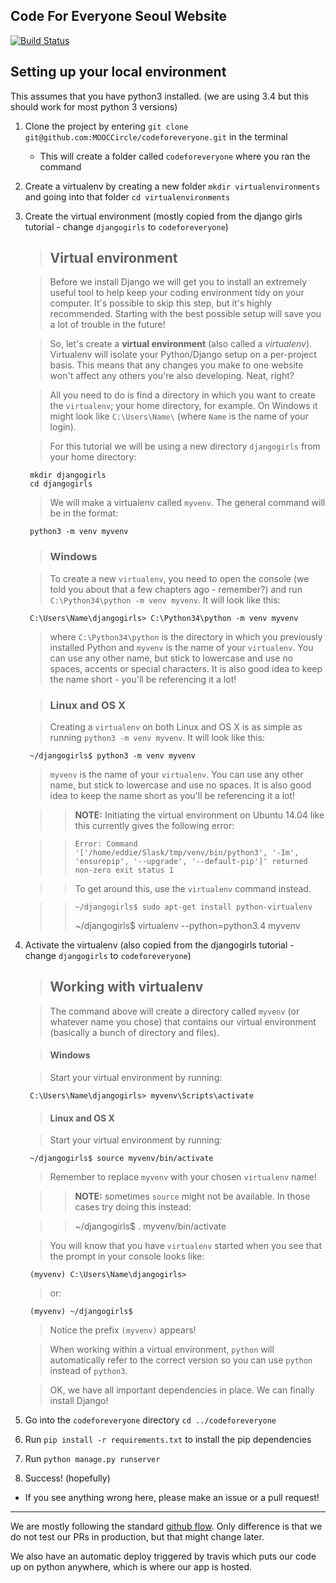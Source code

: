 Code For Everyone Seoul Website
---
[![Build Status](https://travis-ci.org/CodeforeveryoneSeoul/codeforeveryone.svg)](https://travis-ci.org/CodeforeveryoneSeoul/codeforeveryone)

Setting up your local environment
-----

This assumes that you have python3 installed. (we are using 3.4 but this should work for most python 3 versions)

1. Clone the project by entering `git clone git@github.com:MOOCCircle/codeforeveryone.git` in the terminal
    - This will create a folder called `codeforeveryone` where you ran the command

2. Create a virtualenv by creating a new folder `mkdir virtualenvironments` and going into that folder `cd virtualenvironments` 

3. Create the virtual environment (mostly copied from the django girls tutorial - change `djangogirls` to `codeforeveryone`)
    > ## Virtual environment

    > Before we install Django we will get you to install an extremely useful tool to help keep your coding environment tidy on your computer. It's possible to skip this step, but it's highly recommended. Starting with the best possible setup will save you a lot of trouble in the future!

    > So, let's create a **virtual environment** (also called a *virtualenv*). Virtualenv will isolate your Python/Django setup on a per-project basis. This means that any changes you make to one website won't affect any others you're also developing. Neat, right?

    > All you need to do is find a directory in which you want to create the `virtualenv`; your home directory, for example. On Windows it might look like `C:\Users\Name\` (where `Name` is the name of your login).

    > For this tutorial we will be using a new directory `djangogirls` from your home directory:

        mkdir djangogirls
        cd djangogirls

    > We will make a virtualenv called `myvenv`. The general command will be in the format:

        python3 -m venv myvenv

    > ### Windows

    > To create a new `virtualenv`, you need to open the console (we told you about that a few chapters ago - remember?) and run `C:\Python34\python -m venv myvenv`. It will look like this:

        C:\Users\Name\djangogirls> C:\Python34\python -m venv myvenv

    > where `C:\Python34\python` is the directory in which you previously installed Python and `myvenv` is the name of your `virtualenv`. You can use any other name, but stick to lowercase and use no spaces, accents or special characters. It is also good idea to keep the name short - you'll be referencing it a lot!

    > ### Linux and OS X

    > Creating a `virtualenv` on both Linux and OS X is as simple as running `python3 -m venv myvenv`.
    It will look like this:

        ~/djangogirls$ python3 -m venv myvenv

    > `myvenv` is the name of your `virtualenv`. You can use any other name, but stick to lowercase and use no spaces. It is also good idea to keep the name short as you'll be referencing it a lot!

    > > __NOTE:__ Initiating the virtual environment on Ubuntu 14.04 like this currently gives the following error:

    > >     Error: Command '['/home/eddie/Slask/tmp/venv/bin/python3', '-Im', 'ensurepip', '--upgrade', '--default-pip']' returned non-zero exit status 1

    > > To get around this, use the `virtualenv` command instead.

    > >     ~/djangogirls$ sudo apt-get install python-virtualenv
    > >    ~/djangogirls$ virtualenv --python=python3.4 myvenv

4. Activate the virtualenv (also copied from the djangogirls tutorial - change `djangogirls` to `codeforeveryone`)
    > ## Working with virtualenv

    > The command above will create a directory called `myvenv` (or whatever name you chose) that contains our virtual environment (basically a bunch of directory and files). 

    > #### Windows 

    > Start your virtual environment by running:

        C:\Users\Name\djangogirls> myvenv\Scripts\activate

    > #### Linux and OS X 

    > Start your virtual environment by running:

        ~/djangogirls$ source myvenv/bin/activate

    > Remember to replace `myvenv` with your chosen `virtualenv` name!

    > > __NOTE:__ sometimes `source` might not be available. In those cases try doing this instead:

    > >    ~/djangogirls$ . myvenv/bin/activate

    > You will know that you have `virtualenv` started when you see that the prompt in your console looks like:

        (myvenv) C:\Users\Name\djangogirls>

    > or:

        (myvenv) ~/djangogirls$

    > Notice the prefix `(myvenv)` appears!

    > When working within a virtual environment, `python` will automatically refer to the correct version so you can use `python` instead of `python3`.

    > OK, we have all important dependencies in place. We can finally install Django!
    
5. Go into the `codeforeveryone` directory `cd ../codeforeveryone`

6. Run `pip install -r requirements.txt` to install the pip dependencies

7. Run `python manage.py runserver`

8. Success! (hopefully)

* If you see anything wrong here, please make an issue or a pull request!



---

We are mostly following the standard [github flow](https://guides.github.com/introduction/flow/). Only difference is that we do not test our PRs in production, but that might change later.

We also have an automatic deploy triggered by travis which puts our code up on python anywhere, which is where our app is hosted.